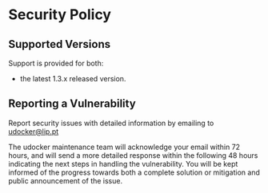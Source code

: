 # Security Policy

## Supported Versions

Support is provided for both:

* the latest 1.3.x released version.

## Reporting a Vulnerability

Report security issues with detailed information by emailing to udocker@lip.pt

The udocker maintenance team will acknowledge your email within 72 hours,
and will send a more detailed response within the following 48 hours indicating
the next steps in handling the vulnerability. You will be kept informed of the
progress towards both a complete solution or mitigation and public announcement
of the issue.
